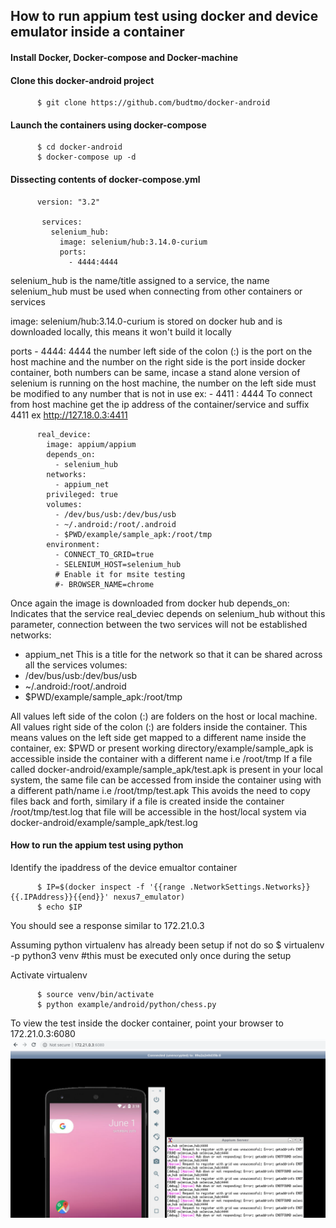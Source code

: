 ## How to run appium test using docker and device emulator inside a container


#### Install Docker, Docker-compose and Docker-machine


#### Clone this docker-android project

          $ git clone https://github.com/budtmo/docker-android

#### Launch the containers using docker-compose
          $ cd docker-android
          $ docker-compose up -d

#### Dissecting contents of docker-compose.yml 
		  version: "3.2"

		   services:
		     selenium_hub: 
		       image: selenium/hub:3.14.0-curium
		       ports:
		         - 4444:4444

selenium_hub is the name/title assigned to a service, the name selenium_hub must be used when connecting from other containers or services

image: selenium/hub:3.14.0-curium is stored on docker hub and is downloaded locally, this means it won't build it locally

ports - 4444: 4444 the number left side of the colon (:) is the port on the host machine and the number on the right side is the port inside docker container, both numbers can be same, incase a stand alone version of selenium is running on the host machine, the number on the left side must be modified to any number that is not in use ex: - 4411 : 4444 To connect from host machine get the ip address of the container/service and suffix 4411 ex http://127.18.0.3:4411


		  real_device:
		    image: appium/appium
		    depends_on:
		      - selenium_hub
		    networks:
		      - appium_net
		    privileged: true
		    volumes:
		      - /dev/bus/usb:/dev/bus/usb
		      - ~/.android:/root/.android
		      - $PWD/example/sample_apk:/root/tmp
		    environment:
		      - CONNECT_TO_GRID=true
		      - SELENIUM_HOST=selenium_hub
		      # Enable it for msite testing
		      #- BROWSER_NAME=chrome

Once again the image is downloaded from docker hub
depends_on: Indicates that the service real_deviec depends on selenium_hub without this parameter, connection between the two services will not be established
networks:
 - appium_net
 This is a title for the network so that it can be shared across all the services
 volumes:
- /dev/bus/usb:/dev/bus/usb
- ~/.android:/root/.android
- $PWD/example/sample_apk:/root/tmp

All values left side of the colon (:) are folders on the host or local machine. All values right side of the colon (:) are folders inside the container. This means values on the left side get mapped to a different name inside the container, ex: $PWD or present working directory/example/sample_apk is accessible inside the container with a different name i.e /root/tmp
If a file called docker-android/example/sample_apk/test.apk is present in your local system, the same file can be accessed from inside the container using with a different path/name i.e /root/tmp/test.apk
This avoids the need to copy files back and forth, similary if a file is created inside the container /root/tmp/test.log that file will be accessible in the host/local system via docker-android/example/sample_apk/test.log



#### How to run the appium test using python

Identify the ipaddress of the device emualtor container          

		  $ IP=$(docker inspect -f '{{range .NetworkSettings.Networks}}{{.IPAddress}}{{end}}' nexus7_emulator)
		  $ echo $IP

You should see a response similar to 172.21.0.3


Assuming python virtualenv has already been setup if not do so
          $ virtualenv -p python3 venv  #this must be executed only once during the setup

Activate virtualenv

          $ source venv/bin/activate
          $ python example/android/python/chess.py


To view the test inside the docker container, point your browser to 172.21.0.3:6080
![View Live Test Inside container](docs/images/live_test_inside_container.png)

